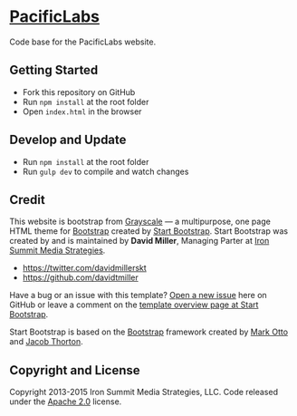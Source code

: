 # [PacificLabs](http://pacificlabs.cl/)
Code base for the PacificLabs website.

## Getting Started

* Fork this repository on GitHub
* Run `npm install` at the root folder
* Open `index.html` in the browser

## Develop and Update
* Run `npm install` at the root folder
* Run `gulp dev` to compile and watch changes


## Credit
This website is bootstrap from [Grayscale](http://startbootstrap.com/template-overviews/grayscale/) — a multipurpose, one page HTML theme for [Bootstrap](http://getbootstrap.com/) created by [Start Bootstrap](http://startbootstrap.com/). Start Bootstrap was created by and is maintained by **David Miller**, Managing Parter at [Iron Summit Media Strategies](http://www.ironsummitmedia.com/).

* https://twitter.com/davidmillerskt
* https://github.com/davidtmiller

Have a bug or an issue with this template? [Open a new issue](https://github.com/IronSummitMedia/startbootstrap-grayscale/issues) here on GitHub or leave a comment on the [template overview page at Start Bootstrap](http://startbootstrap.com/template-overviews/grayscale/).

Start Bootstrap is based on the [Bootstrap](http://getbootstrap.com/) framework created by [Mark Otto](https://twitter.com/mdo) and [Jacob Thorton](https://twitter.com/fat).

## Copyright and License

Copyright 2013-2015 Iron Summit Media Strategies, LLC. Code released under the [Apache 2.0](https://github.com/IronSummitMedia/startbootstrap-grayscale/blob/gh-pages/LICENSE) license.
